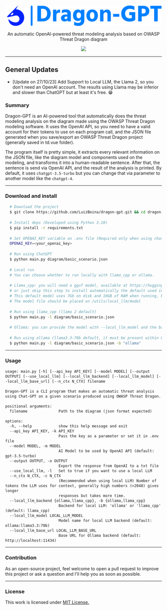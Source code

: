 <p align="center">
  <img src="./img/logo.png">
  <p align="center">An automatic OpenAI-powered threat modeling analysis based on OWASP Threat Dragon diagram</p>
  <p align="center">
    <a href="/LICENSE.md">
      <img src="https://img.shields.io/badge/license-MIT-blue.svg">
    </a>
  </p>
</p>

---

## General Updates

- [Update on 27/10/23] Add Support to Local LLM, the Llama 2, so you don't need an OpenAI account. The results using Llama may be inferior and slower than ChatGPT but at least it's free. :grin:

### Summary

Dragon-GPT is an AI-powered tool that automatically does the threat modeling analysis on the diagram made using the OWASP Threat Dragon modeling software. It uses the OpenAI API, so you need to have a valid account for their tokens to use on each program call, and the JSON file generated when you save/export an OWASP Threat Dragon project (generally saved in td.vue folder).

The program itself is pretty simple, it extracts every relevant information on the JSON file, like the diagram model and components used on the modeling, and transforms it into a human-readable sentence. After that, the sentence is send via OpenAI API, and the result of the analysis is printed. By default, it uses `chatgpt-3.5-turbo` but you can change that via parameter to another model like the `chatgpt-4`.

---

### Download and install

```bash
  # Download the project
  $ git clone https://github.com/LuizBoina/dragon-gpt.git && cd dragon-gpt
    
  # Install deps (Developed using Python 3.10)
  $ pip install -r requirements.txt

  # Set OPENAI_KEY variable on .env file (Required only when using chatgpt)
  OPENAI_KEY=<your_openai_key>

  # Run using ChatGPT
  $ python main.py diagram/basic_scenario.json

  # Local run
  # You can choose whether to run locally with llama_cpp or ollama.
  
  # Llama_cpp: you will need a gguf model, available at https://huggingface.co/TheBloke/Llama-2-7B-GGUF/tree/main,
  # or just skip this step to install automatically the default used in this project, the llama-2-7b.Q8_0.gguf.
  # This default model uses 7Gb on disk and 10GB of RAM when running, but more powerful models are available in the repository cited.
  # The model file should be placed on /utils/local_llm/model

  # Run using llama_cpp (llama 2 default)
  $ python main.py -l diagram/basic_scenario.json

  # Ollama: you can provide the model with --local_llm_model and the base url with --local_llm_base_url.

  # Run using ollama (llama3.3:70b default, it must be present within Ollama models)
  $ python main.py -l diagram/basic_scenario.json -b "ollama"
```

---

### Usage

```
usage: main.py [-h] [--api_key API_KEY] [--model MODEL] [--output OUTPUT] [--use_local_llm] [--local_llm_backend] [--local_llm_model] [--local_llm_base_url] [--n_ctx N_CTX] filename

Dragon-GPT is a CLI program that makes an automatic threat analysis using Chat-GPT on a given scenario produced using OWASP Threat Dragon.

positional arguments:
  filename              Path to the diagram (json format expected)

options:
  -h, --help            show this help message and exit
  --api_key API_KEY, -k API_KEY
                        Pass the key as a parameter or set it in .env file
  --model MODEL, -m MODEL
                        AI Model to be used by OpenAI API (default: gpt-3.5-turbo)
  --output OUTPUT, -o OUTPUT
                        Export the response from OpenAI to a txt file
  --use_local_llm, -l   Set to true if you want to use a local LLM
  --n_ctx N_CTX, -c N_CTX
                        (Recommended when using local LLM) Number of tokens the LLM uses for context, generally high numbers (>2048) gives longer
                        responses but takes more time.
  --local_llm_backend {ollama,llama_cpp}, -b {ollama,llama_cpp}
                        Backend for local LLM: 'ollama' or 'llama_cpp' (default: llama_cpp)
  --local_llm_model LOCAL_LLM_MODEL
                        Model name for local LLM backend (default: ollama:llama3.3:70b)
  --local_llm_base_url LOCAL_LLM_BASE_URL
                        Base URL for Ollama backend (default: http://localhost:11434)
```

---

### Contribution

As an open-source project, feel welcome to open a pull request to improve this project or ask a question and I'll help you as soon as possible.

---

### License

This work is licensed under [MIT License.](/LICENSE.md)
